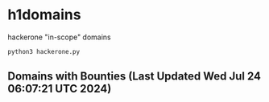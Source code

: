 # h1domains
hackerone "in-scope" domains

`python3 hackerone.py`
## Domains with Bounties (Last Updated Wed Jul 24 06:07:21 UTC 2024)
```

```
